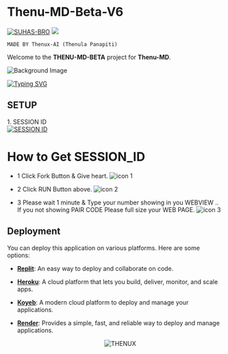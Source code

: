 # Thenu-MD-Beta-V6


[![SUHAS-BRO](https://readme-typing-svg.demolab.com?font=Anton&size=30&pause=998&color=008000&background=F7F2F20A&vCenter=true&random=false&width=480&lines=Hello+Everyone%F0%9F%91%8B!;This+is+Thenu+MD+BETA)](https://github.com/darkhackersl)
<a><img src='https://i.imgur.com/LyHic3i.gif'/></a>


```MADE BY Thenux-AI (Thenula Panapiti)```

Welcome to the **THENU-MD-BETA** project for **Thenu-MD**. 

![Background Image](https://i.ibb.co/QXW2jmR/NEW-BETA.png)

 <a href="https://git.io/typing-svg"><img src="https://readme-typing-svg.demolab.com?font=EB+Garamond&weight=800&size=28&duration=4000&pause=1000&random=false&width=435&lines=+•★⃝ THENU-+MD-+V6.0.0★⃝•;MULTI-DEVICE+WHATSAPP+BOT;DEVELOPED+BY+SUHAS+BRO;RELEASED+DATE+15%2F11%2F2024." alt="Typing SVG" /></a>
 </p>


## SETUP
<p align="left">1. SESSION ID 
    <br>
<a href='https://replit.com/@thenulapanapit2/Thenu-MD-BETA-Pair-2' target="_blank"><img alt='SESSION ID' src='https://img.shields.io/badge/SESSION ID-100000?style=for-the-badge&logo=scan&logoColor=white&labelColor=black&color=black'/></a></p>


# How to Get SESSION_ID

- 1 Click Fork Button & Give heart.
![icon 1](https://i.ibb.co/ZW7CSj4/Screenshot-2024-12-04-124823.png)

- 2 Click RUN Button above.
  ![icon 2](https://i.ibb.co/F3qzkcZ/Screenshot-2024-12-04-125220.png)

- 3 Please wait 1 minute & Type your number showing in you WEBVIEW .. If you not showing PAIR CODE Please full size your WEB PAGE.
![icon 3](https://i.ibb.co/6s1y2S1/Screenshot-2024-12-04-125609.png)

## Deployment

You can deploy this application on various platforms. Here are some options:

- **[Replit](https://replit.com/)**: An easy way to deploy and collaborate on code.
- **[Heroku](https://www.heroku.com/)**: A cloud platform that lets you build, deliver, monitor, and scale apps.
- **[Koyeb](https://www.koyeb.com/)**: A modern cloud platform to deploy and manage your applications.
- **[Render](https://render.com/)**: Provides a simple, fast, and reliable way to deploy and manage applications.


  <p align="center">
        <img src="https://raw.githubusercontent.com/bornmay/bornmay/Update/svg/Bottom.svg" alt="THENUX" />
</p>

